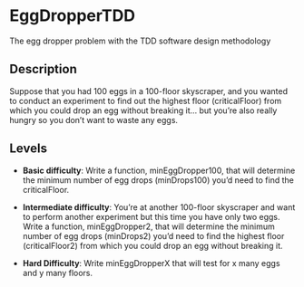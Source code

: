 # EggDropperTDD
The egg dropper problem with the TDD software design methodology

## Description
Suppose that you had 100 eggs in a 100-floor skyscraper, and you wanted to conduct an experiment to find out the highest floor (criticalFloor) from which you could drop an egg without breaking it... but you’re also really hungry so you don’t want to waste any eggs.

## Levels
* **Basic difficulty**: Write a function, minEggDropper100, that will determine the minimum number of egg
drops (minDrops100) you’d need to find the criticalFloor.

* **Intermediate difficulty**: You’re at another 100-floor skyscraper and want to perform another experiment but this time you have only two eggs. Write a function, minEggDropper2, that will determine the minimum number of egg drops (minDrops2) you’d need to find the highest floor (criticalFloor2) from which you could drop an egg without breaking it.

* **Hard Difficulty**: Write minEggDropperX that will test for x many eggs and y many floors.
